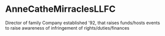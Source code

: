 # AnneCatheMirraclesLLFC
Director of family Company established '92, that raises funds/hosts events to raise awareness of infringement of rights/duties/finances 
